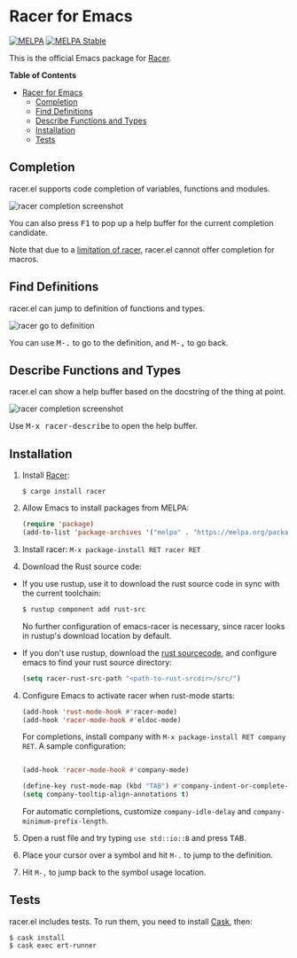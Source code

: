 # Racer for Emacs
[![MELPA](http://melpa.org/packages/racer-badge.svg)](http://melpa.org/#/racer)
[![MELPA Stable](http://stable.melpa.org/packages/racer-badge.svg)](http://stable.melpa.org/#/racer)

This is the official Emacs package for
[Racer](http://github.com/phildawes/racer).

<!-- markdown-toc start - Don't edit this section. Run M-x markdown-toc-generate-toc again -->
**Table of Contents**

- [Racer for Emacs](#racer-for-emacs)
    - [Completion](#completion)
    - [Find Definitions](#find-definitions)
    - [Describe Functions and Types](#describe-functions-and-types)
    - [Installation](#installation)
    - [Tests](#tests)

<!-- markdown-toc end -->

## Completion

racer.el supports code completion of variables, functions and modules.

![racer completion screenshot](images/racer_completion.png)

You can also press <kbd>F1</kbd> to pop up a help buffer for the current
completion candidate.

Note that due to a
[limitation of racer](https://github.com/phildawes/racer/issues/389),
racer.el cannot offer completion for macros.

## Find Definitions

racer.el can jump to definition of functions and types.

![racer go to definition](images/racer_goto.gif)

You can use <kbd>M-.</kbd> to go to the definition, and <kbd>M-,</kbd>
to go back.

## Describe Functions and Types

racer.el can show a help buffer based on the docstring of the thing at
point.

![racer completion screenshot](images/racer_help.png)

Use <kbd>M-x racer-describe</kbd> to open the help buffer.

## Installation

1. Install [Racer](http://github.com/phildawes/racer):

   ```
   $ cargo install racer
   ```

2. Allow Emacs to install packages from MELPA:

   ```el
   (require 'package)
   (add-to-list 'package-archives '("melpa" . "https://melpa.org/packages/"))
   ```

2. Install racer: `M-x package-install RET racer RET`

3. Download the Rust source code:

  * If you use rustup, use it to download the rust source code in sync with the
    current toolchain:

    ```sh
    $ rustup component add rust-src
    ```
    
    No further configuration of emacs-racer is necessary, since racer looks in
    rustup's download location by default.

  * If you don't use rustup, download
    the [rust sourcecode](https://www.rust-lang.org/en-US/downloads.html), and
    configure emacs to find your rust source directory:
   
    ```el
    (setq racer-rust-src-path "<path-to-rust-srcdir>/src/")
    ```
   
4. Configure Emacs to activate racer when rust-mode starts:
   ```el
   (add-hook 'rust-mode-hook #'racer-mode)
   (add-hook 'racer-mode-hook #'eldoc-mode)
   ```

   For completions, install company with `M-x package-install RET company RET`. A sample configuration:
   ```el

   (add-hook 'racer-mode-hook #'company-mode)

   (define-key rust-mode-map (kbd "TAB") #'company-indent-or-complete-common)
   (setq company-tooltip-align-annotations t)
   ```
   For automatic completions, customize `company-idle-delay` and `company-minimum-prefix-length`.

5. Open a rust file and try typing ```use std::io::B``` and press <kbd>TAB</kbd>.

6. Place your cursor over a symbol and hit `M-.` to jump to the
definition.

7. Hit `M-,` to jump back to the symbol usage location.

## Tests

racer.el includes tests. To run them, you need to install
[Cask](https://github.com/cask/cask), then:

```
$ cask install
$ cask exec ert-runner
```
